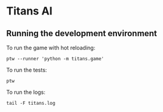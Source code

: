 # Titans AI

## Running the development environment

To run the game with hot reloading:

```
ptw --runner 'python -m titans.game'
```

To run the tests:

```
ptw
```

To run the logs:

```
tail -F titans.log
```
